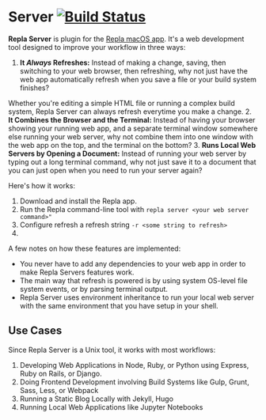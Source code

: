 # Server [![Build Status](https://travis-ci.org/repla-app/Server.replaplugin.svg?branch=master)](https://travis-ci.org/repla-app/Server.replaplugin)

**Repla Server** is plugin for the [Repla macOS app](https://repla.app). It's a web development tool designed to improve your workflow in three ways:

1. **It *Always* Refreshes:** Instead of making a change, saving, then switching to your web browser, then refreshing, why not just have the web app automatically refresh when you save a file or your build system finishes?

Whether you're editing a simple HTML file or running a complex build system, Repla Server can always refresh everytime you make a change.
2. **It Combines the Browser and the Terminal:** Instead of having your browser showing your running web app, and a separate terminal window somewhere else running your web server, why not combine them into one window with the web app on the top, and the terminal on the bottom?
3. **Runs Local Web Servers by Opening a Document:** Instead of running your web server by typing out a long terminal command, why not just save it to a document that you can just open when you need to run your server again?

Here's how it works:

1. Download and install the Repla app.
2. Run the Repla command-line tool with `repla server <your web server command>"`
3. Configure refresh a refresh string `-r <some string to refresh>`
4. 



A few notes on how these features are implemented:

- You never have to add any dependencies to your web app in order to make Repla Servers features work.
- The main way that refresh is powered is by using system OS-level file system events, or by parsing terminal output.
- Repla Server uses environment inheritance to run your local web server with the same environment that you have setup in your shell.

## Use Cases

Since Repla Server is a Unix tool, it works with most workflows:

1. Developing Web Applications in Node, Ruby, or Python using Express, Ruby on Rails, or Django.
2. Doing Frontend Development involving Build Systems like Gulp, Grunt, Sass, Less, or Webpack
3. Running a Static Blog Locally with Jekyll, Hugo
4. Running Local Web Applications like Jupyter Notebooks